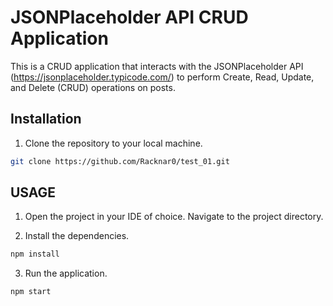 # JSONPlaceholder API CRUD Application

This is a CRUD application that interacts with the JSONPlaceholder API (https://jsonplaceholder.typicode.com/) to perform Create, Read, Update, and Delete (CRUD) operations on posts.

## Installation

1. Clone the repository to your local machine.

```bash
git clone https://github.com/Racknar0/test_01.git
```

## USAGE

1. Open the project in your IDE of choice. Navigate to the project directory.

2. Install the dependencies.

```bash
npm install
```

3. Run the application.

```bash
npm start
```